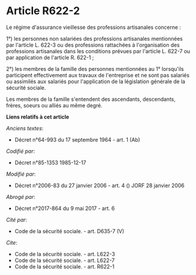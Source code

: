 # Article R622-2

Le régime d'assurance vieillesse des professions artisanales concerne : 

1°) les personnes non salariées des professions artisanales mentionnées par l'article L. 622-3 ou des professions rattachées
à l'organisation des professions artisanales dans les conditions prévues par l'article L. 622-7 ou par application de
l'article R. 622-1 ; 

2°) les membres de la famille des personnes mentionnées au 1° lorsqu'ils participent effectivement aux travaux de
l'entreprise et ne sont pas salariés ou assimilés aux salariés pour l'application de la législation générale de la sécurité
sociale. 

Les membres de la famille s'entendent des ascendants, descendants, frères, soeurs ou alliés au même degré.

**Liens relatifs à cet article**

_Anciens textes_:

  - Décret n°64-993 du 17 septembre 1964 - art. 1 (Ab)

_Codifié par_:

  - Décret n°85-1353 1985-12-17

_Modifié par_:

  - Décret n°2006-83 du 27 janvier 2006 - art. 4 () JORF 28 janvier 2006

_Abrogé par_:

  - Décret n°2017-864 du 9 mai 2017 - art. 6

_Cité par_:

  - Code de la sécurité sociale. - art. D635-7 (V)

_Cite_:

  - Code de la sécurité sociale. - art. L622-3
  - Code de la sécurité sociale. - art. L622-7
  - Code de la sécurité sociale. - art. R622-1
